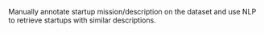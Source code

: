 Manually annotate startup mission/description on the dataset and use NLP to retrieve startups with similar descriptions.

